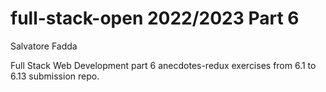 # full-stack-open 2022/2023 Part 6

Salvatore Fadda

Full Stack Web Development part 6 anecdotes-redux exercises from 6.1 to 6.13 submission repo.
